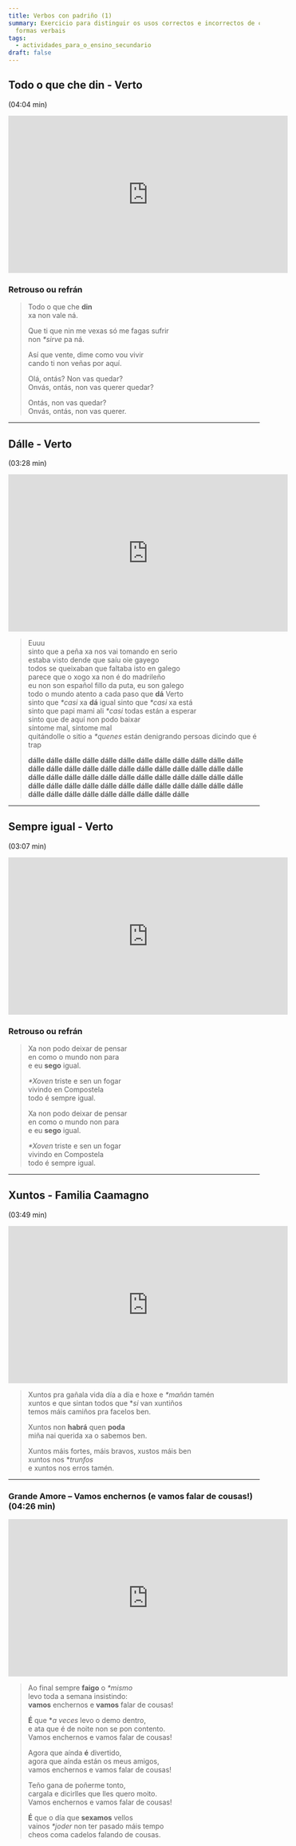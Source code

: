 ```yaml
---
title: Verbos con padriño (1)
summary: Exercicio para distinguir os usos correctos e incorrectos de certas
  formas verbais
tags:
  - actividades_para_o_ensino_secundario
draft: false
---
```

## Todo o que che din - Verto

(04:04 min)

<iframe width="560" height="315" src="https://www.youtube.com/embed/sdhbZUNrjKA" title="YouTube video player" frameborder="0" allow="accelerometer; autoplay; clipboard-write; encrypted-media; gyroscope; picture-in-picture" allowfullscreen></iframe>

### Retrouso ou refrán

> Todo o que che **din**\
> xa non vale ná.
>
> Que ti que nin me vexas só me fagas sufrir\
> non *\*sirve* pa ná.
>
> Así que vente, dime como vou vivir\
> cando ti non veñas por aquí.
>
> Olá, ontás? Non vas quedar?\
> Onvás, ontás, non vas querer quedar?
>
> Ontás, non vas quedar?\
> Onvás, ontás, non vas querer.

- - -

## Dálle - Verto

(03:28 min)

<iframe width="560" height="315" src="https://www.youtube.com/embed/UNaNNbyn4KY" title="YouTube video player" frameborder="0" allow="accelerometer; autoplay; clipboard-write; encrypted-media; gyroscope; picture-in-picture" allowfullscreen></iframe>

> Euuu\
> sinto que a peña xa nos vai tomando en serio\
> estaba visto dende que saíu oie gayego\
> todos se queixaban que faltaba isto en galego\
> parece que o xogo xa non é do madrileño\
> eu non son español fillo da puta, eu son galego\
> todo o mundo atento a cada paso que **dá** Verto\
> sinto que *\*casi* xa **dá** igual sinto que *\*casi* xa está\
> sinto que papi mami ali *\*casi* todas están a esperar\
> sinto que de aquí non podo baixar\
> síntome mal, síntome mal\
> quitándolle o sitio a *\*quenes* están denigrando persoas dicindo que é trap 
>
> **dálle dálle dálle dálle dálle dálle dálle dálle dálle dálle dálle dálle dálle dálle dálle dálle dálle dálle dálle dálle dálle dálle dálle dálle dálle dálle dálle dálle dálle dálle dálle dálle dálle dálle dálle dálle dálle dálle dálle dálle dálle dálle dálle dálle dálle dálle dálle dálle dálle dálle dálle dálle dálle dálle dálle dálle dálle**

- - -

## Sempre igual - Verto

(03:07 min)

<iframe width="560" height="315" src="https://www.youtube.com/embed/SMIULbtShf8" title="YouTube video player" frameborder="0" allow="accelerometer; autoplay; clipboard-write; encrypted-media; gyroscope; picture-in-picture" allowfullscreen></iframe>

### Retrouso ou refrán

> Xa non podo deixar de pensar\
> en como o mundo non para\
> e eu **sego** igual.
>
> *\*Xoven* triste e sen un fogar\
> vivindo en Compostela\
> todo é sempre igual.
>
> Xa non podo deixar de pensar\
> en como o mundo non para\
> e eu **sego** igual.
>
> *\*Xoven* triste e sen un fogar\
> vivindo en Compostela\
> todo é sempre igual.

- - -

## Xuntos - Familia Caamagno

(03:49 min)

<iframe width="560" height="315" src="https://www.youtube.com/embed/0330IKoCh0o" title="YouTube video player" frameborder="0" allow="accelerometer; autoplay; clipboard-write; encrypted-media; gyroscope; picture-in-picture" allowfullscreen></iframe>

> Xuntos pra gañala vida día a día e hoxe e *\*mañán* tamén\
> xuntos e que sintan todos que **si* van xuntiños\
> temos máis camiños pra facelos ben.
>
> Xuntos non **habrá** quen **poda**\
> miña nai querida xa o sabemos ben.
>
> Xuntos máis fortes, máis bravos, xustos máis ben\
> xuntos nos **trunfos*\
> e xuntos nos erros tamén.

- - -

### Grande Amore – Vamos enchernos (e vamos falar de cousas!) (04:26 min)

<iframe width="560" height="315" src="https://www.youtube.com/embed/T0Lma3MZ01s" title="YouTube video player" frameborder="0" allow="accelerometer; autoplay; clipboard-write; encrypted-media; gyroscope; picture-in-picture" allowfullscreen></iframe>

> Ao final sempre **faigo** o *\*mismo*\
> levo toda a semana insistindo:\
> **vamos** enchernos e **vamos** falar de cousas!
>
> **É** que **a veces* levo o demo dentro,\
> e ata que é de noite non se pon contento.\
> Vamos enchernos e vamos falar de cousas!
>
> Agora que aínda **é** divertido,\
> agora que aínda están os meus amigos,\
> vamos enchernos e vamos falar de cousas!
>
> Teño gana de poñerme tonto,\
> cargala e dicirlles que lles quero moito.\
> Vamos enchernos e vamos falar de cousas!
>
> **É** que o día que **sexamos** vellos\
> vainos *\*joder* non ter pasado máis tempo\
> cheos coma cadelos falando de cousas.